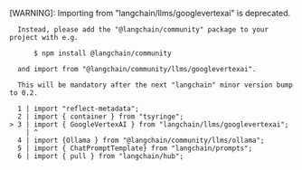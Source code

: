  [WARNING]: Importing from "langchain/llms/googlevertexai" is deprecated.

      Instead, please add the "@langchain/community" package to your project with e.g.

          $ npm install @langchain/community

      and import from "@langchain/community/llms/googlevertexai".

      This will be mandatory after the next "langchain" minor version bump to 0.2.

      1 | import "reflect-metadata";
      2 | import { container } from "tsyringe";
    > 3 | import { GoogleVertexAI } from "langchain/llms/googlevertexai";
        | ^
      4 | import {Ollama } from "@langchain/community/llms/ollama";
      5 | import { ChatPromptTemplate} from "langchain/prompts";
      6 | import { pull } from "langchain/hub";
